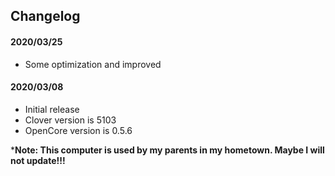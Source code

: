 ## Changelog

#### 2020/03/25

- Some optimization and improved

#### 2020/03/08

- Initial release
- Clover version is 5103
- OpenCore version is 0.5.6

***Note: This computer is used by my parents in my hometown. Maybe I will not update!!!**

